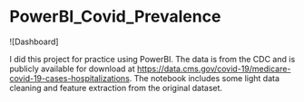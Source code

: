 # PowerBI_Covid_Prevalence

![Dashboard]

I did this project for practice using PowerBI. The data is from the CDC and is publicly available for download at https://data.cms.gov/covid-19/medicare-covid-19-cases-hospitalizations.
The notebook includes some light data cleaning and feature extraction from the original dataset.
